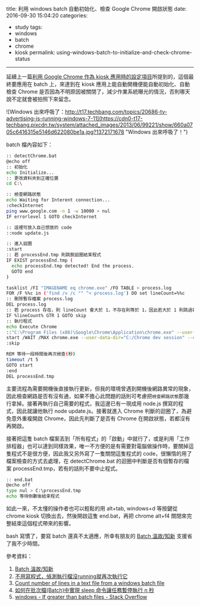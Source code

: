 title: 利用 windows batch 自動初始化、檢查 Google Chrome 開啟狀態
date: 2016-09-30 15:04:20
categories:
- study
tags:
- windows
- batch
- chrome
- kiosk
permalink: using-windows-batch-to-initialize-and-check-chrome-status
---
延續上一篇[利用 Google Chrome 作為 kiosk 應用時的設定項目](/blog/2016/08/02/setup-Google-Chrome-as-kiosk-application-settings/)所提到的，這個最終要應用在 batch 上，來達到在 kiosk 應用上能自動開機便能自動初始化、自動檢查 Chrome 是否因為不明原因被關閉了，減少作業系統曝光的情況，否則哪天說不定就會被拍照下來留念。

![Windows 出來呼吸了：http://t17.techbang.com/topics/20686-tv-advertising-is-running-windows-7-11](https://cdn0-t17-techbang.pixcdn.tw/system/attached_images/2013/06/99221/show/660a0705c6416315e5146d622080be1a.jpg?1372171678 "Windows 出來呼吸了！")

batch 檔內容如下：
```sh
:: detectChrome.bat
@echo off
:: 初始化
echo Initialize...
:: 更改資料夾到正確位置
cd C:\

:: 檢查網路狀態
echo Waiting for Interent connection...
:checkInternet
ping www.google.com -n 1 -w 10000 > nul
IF errorlevel 1 GOTO checkInternet

:: 這裡可放入自己想放的 code
::node update.js

:: 進入迴圈
:start
:: 若 processEnd.tmp 則跳脫迴圈結束程式
IF EXIST processEnd.tmp (
  echo processEnd.tmp detected! End the process.
  GOTO end
)

tasklist /FI "IMAGENAME eq chrome.exe" /FO TABLE > process.log
FOR /F %%c in ('find /v /c "" ^< process.log') DO set lineCount=%%c
:: 刪除暫存檔案 process.log
DEL process.log
:: 若 process 存在，則 lineCount 會大於 1，不存在則等於 1，因此若大於 1 則跳過執行部分
IF %lineCount% GTR 1 GOTO skip
:: 執行程式
echo Execute Chrome
::"C:\Program Files (x86)\Google\Chrome\Application\chrome.exe" --user-data-dir="C:/Chrome dev session" --disable-web-security --new-window "file:///C:/dist/index.html" --test-type --kiosk
start /WAIT /MAX chrome.exe --user-data-dir="C:/Chrome dev session" --disable-web-security --new-window "file:///C:/dist/index.html" --test-type --disable-translate --kiosk
:skip

REM 等待一段時間後再次檢查(秒)
timeout /t 5
GOTO start
:end
DEL processEnd.tmp
```

主要流程為需要開機後直接執行更新，但我的環境曾遇到開機後網路異常的現象，因此檢查網路是否有沒有通，如果不擔心此問題的話則可考慮把`檢查網路狀態`那幾行拿掉。接著再執行自己需要的程式，我這邊已有一現成用 node.js 撰寫的程式，因此就讓他執行 node update.js。接著就進入 Chrome 判斷的迴圈了，為避免意外重複開啟 Chrome，因此先判斷了是否有 Chrome 在開啟狀態，若都沒有再開啟。

接著把這隻 batch 檔案丟到「所有程式」的「啟動」中就行了，或是利用「工作排程器」也可以達到同樣效果，唯一不方便的是有需要對電腦做操作時，要關掉這隻程式不是很方便，因此我又另外寫了一隻關閉這隻程式的 code，很懶惰的用了檔案檢查的方式去處理，在 detectChrome.bat 的迴圈中判斷是否有個暫存的檔案 processEnd.tmp，若有的話則不要中止程式。

```sh
:: end.bat
@echo off
type nul > C:\processEnd.tmp
echo 等待倒數後結束程式
```

如此一來，不太懂的操作者也可以輕鬆的用 alt+tab, windows+d 等按鍵從 chrome kiosk 切換出去，然後開啟這隻 end.bat，再把 chrome alt+f4 關閉來完整結束這個程式帶來的影響。

bash 寫慣了，要寫 batch 還真不太適應，所幸有朋友的 [Batch 溫故/知新](http://www.slideshare.net/yipotw/batch-56466561) 支援省了我不少時間。

參考資料：
1. [Batch 溫故/知新](http://www.slideshare.net/yipotw/batch-56466561)
2. [不用寫程式，偵測執行檔沒running就再次執行它](https://dotblogs.com.tw/rolence0515/2011/08/15/33157)
3. [Count number of lines in a text file from a windows batch file](https://social.technet.microsoft.com/Forums/scriptcenter/en-US/1867323d-e6c7-440f-83a4-2bdc9b4432d5/count-number-of-lines-in-a-text-file-from-a-windows-batch-file?forum=ITCG)
4. [如何在批次檔(Batch)中實現 sleep 命令讓任務暫停執行 n 秒](http://blog.miniasp.com/post/2009/06/24/Sleep-command-in-Batch.aspx)
5. [windows - If greater than batch files - Stack Overflow](http://stackoverflow.com/questions/9278614/if-greater-than-batch-files/9278668#9278668)
